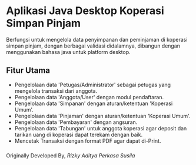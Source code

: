 # Aplikasi Java Desktop Koperasi Simpan Pinjam

Berfungsi untuk mengelola data penyimpanan dan peminjaman di koperasi simpan pinjam, dengan berbagai validasi didalamnya, dibangun dengan menggunakan bahasa java untuk platform desktop.

## Fitur Utama
- Pengelolaan data 'Petugas/Administrator' sebagai petugas yang mengelola transaksi dari anggota.
- Pengelolaan data 'Anggota/User' dengan modul pendaftaran.
- Pengelolaan data 'Simpanan' dengan aturan/ketentuan 'Koperasi Umum'.
- Pengelolaan data 'Pinjaman' dengan aturan/ketentuan 'Koperasi Umum'.
- Pengelolaan data 'Pembayaran' dengan angsuran.
- Pengelolaan data 'Tabungan' untuk anggota koperasi agar deposit dan tarikan uang di koperasi dapat terekam dengan baik.
- Mencetak Transaksi dengan format PDF agar dapat di-Print.

###
Originally Developed By, *Rizky Aditya Perkasa Susila*
